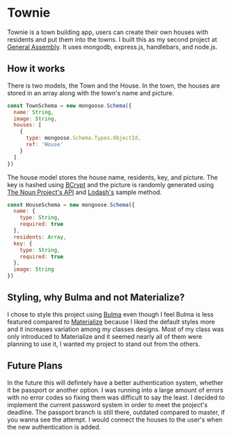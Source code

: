 # Townie

Townie is a town building app, users can create their own houses with residents and put them into the towns. I built this as my second project at [General Assembly](https://generalassemb.ly/). It uses mongodb, express.js, handlebars, and node.js.


## How it works

There is two models, the Town and the House.
In the town, the houses are stored in an array along with the town's name and picture.
```javascript
const TownSchema = new mongoose.Schema({
  name: String,
  image: String,
  houses: [
    {
      type: mongoose.Schema.Types.ObjectId,
      ref: 'House'
    }
  ]
})
```
The house model stores the house name, residents, key, and picture. The key is hashed using [BCrypt](https://www.npmjs.com/package/bcrypt-nodejs) and the picture is randomly generated using [The Noun Project's API](http://api.thenounproject.com/) and [Lodash's](https://lodash.com/) sample method. 
```javascript 
const HouseSchema = new mongoose.Schema({
  name: {
    type: String,
    required: true
  },
  residents: Array,
  key: {
    type: String,
    required: true
  },
  image: String
})
```

## Styling, why Bulma and not Materialize?

I chose to style this project using [Bulma](https://bulma.io/) even though I feel Bulma is less featured compared to [Materialize](http://materializecss.com/) because I liked the default styles more and it increases variation among my classes designs. Most of my class was only introduced to Materialize and it seemed nearly all of them were planning to use it, I wanted my project to stand out from the others.

## Future Plans

In the future this will defintely have a better authentication system, whether it be passport or another option. I was running into a large amount of errors with no error codes so fixing them was difficult to say the least. I decided to implement the current password system in order to meet the project's deadline. The passport branch is still there, outdated compared to master, if you wanna see the attempt. I would connect the houses to the user's when the new authentication is added.


